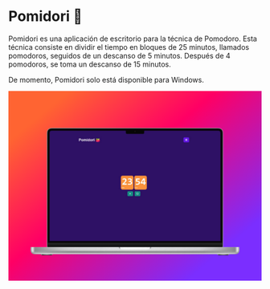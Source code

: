# Pomidori 🍅

Pomidori es una aplicación de escritorio para la técnica de Pomodoro. Esta técnica consiste en dividir el tiempo en bloques de 25 minutos, llamados pomodoros, seguidos de un descanso de 5 minutos. Después de 4 pomodoros, se toma un descanso de 15 minutos.

De momento, Pomidori solo está disponible para Windows.

![Alt text](public/495shots_so.png)
